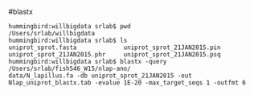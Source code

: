 #blastx 

	hummingbird:willbigdata srlab$ pwd
	/Users/srlab/willbigdata
	hummingbird:willbigdata srlab$ ls
	uniprot_sprot.fasta             uniprot_sprot_21JAN2015.pin
	uniprot_sprot_21JAN2015.phr     uniprot_sprot_21JAN2015.psq
	hummingbird:willbigdata srlab$ blastx -query /Users/srlab/fish546_W15/nlap-ano/
	data/N_lapillus.fa -db uniprot_sprot_21JAN2015 -out Nlap_uniprot_blastx.tab -evalue 1E-20 -max_target_seqs 1 -outfmt 6